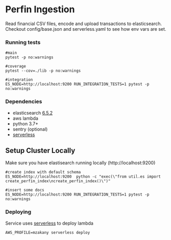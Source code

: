 # Perfin Ingestion
Read financial CSV files, encode and upload transactions to elasticsearch. Checkout config/base.json and serverless.yaml to see how env vars are set. 

### Running tests

```
#main
pytest -p no:warnings

#coverage
pytest --cov=./lib -p no:warnings

#integration
ES_NODE=http://localhost:9200 RUN_INTEGRATION_TESTS=1 pytest -p no:warnings
```

### Dependencies
 - elasticsearch [6.5.2](https://www.elastic.co/downloads/past-releases/elasticsearch-6-5-2)
 - aws lambda
 - python 3.7+
 - sentry (optional)
 - [serverless](https://serverless.com/)

## Setup Cluster Locally
Make sure you have elastisearch running locally (http://localhost:9200)
```
#create index with default schema
ES_NODE=http://localhost:9200  python -c "exec(\"from util.es import create_perfin_index\ncreate_perfin_index()\")"

#insert some docs
ES_NODE=http://localhost:9200 RUN_INTEGRATION_TESTS=1 pytest -p no:warnings
```
### Deploying 
Service uses [serverless](https://serverless.com/) to deploy lambda

```
AWS_PROFILE=mzakany serverless deploy
```